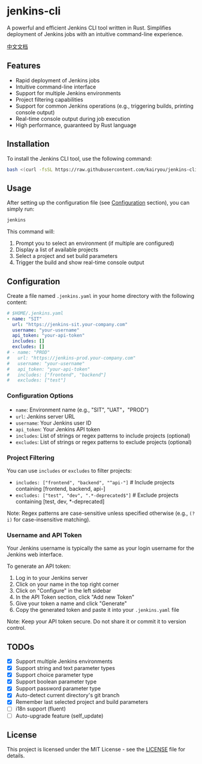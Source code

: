 # jenkins-cli

A powerful and efficient Jenkins CLI tool written in Rust. Simplifies deployment of Jenkins jobs with an intuitive command-line experience.

[中文文档](README_zh.md)

## Features

- Rapid deployment of Jenkins jobs
- Intuitive command-line interface
- Support for multiple Jenkins environments
- Project filtering capabilities
- Support for common Jenkins operations (e.g., triggering builds, printing console output)
- Real-time console output during job execution
- High performance, guaranteed by Rust language

## Installation

To install the Jenkins CLI tool, use the following command:

```bash
bash <(curl -fsSL https://raw.githubusercontent.com/kairyou/jenkins-cli/main/scripts/install.sh)
```

## Usage

After setting up the configuration file (see [Configuration](#configuration) section), you can simply run:

```bash
jenkins
```

This command will:

1. Prompt you to select an environment (if multiple are configured)
2. Display a list of available projects
3. Select a project and set build parameters
4. Trigger the build and show real-time console output

## Configuration

Create a file named `.jenkins.yaml` in your home directory with the following content:

```yaml
# $HOME/.jenkins.yaml
- name: "SIT"
  url: "https://jenkins-sit.your-company.com"
  username: "your-username"
  api_token: "your-api-token"
  includes: []
  excludes: []
# - name: "PROD"
#   url: "https://jenkins-prod.your-company.com"
#   username: "your-username"
#   api_token: "your-api-token"
#   includes: ["frontend", "backend"]
#   excludes: ["test"]
```

### Configuration Options

- `name`: Environment name (e.g., "SIT", "UAT"，"PROD")
- `url`: Jenkins server URL
- `username`: Your Jenkins user ID
- `api_token`: Your Jenkins API token
- `includes`: List of strings or regex patterns to include projects (optional)
- `excludes`: List of strings or regex patterns to exclude projects (optional)

### Project Filtering

You can use `includes` or `excludes` to filter projects:

- `includes: ["frontend", "backend", "^api-"]` # Include projects containing [frontend, backend, api-]
- `excludes: ["test", "dev", ".*-deprecated$"]` # Exclude projects containing [test, dev, *-deprecated]

Note: Regex patterns are case-sensitive unless specified otherwise (e.g., `(?i)` for case-insensitive matching).

### Username and API Token

Your Jenkins username is typically the same as your login username for the Jenkins web interface.

To generate an API token:

1. Log in to your Jenkins server
2. Click on your name in the top right corner
3. Click on "Configure" in the left sidebar
4. In the API Token section, click "Add new Token"
5. Give your token a name and click "Generate"
6. Copy the generated token and paste it into your `.jenkins.yaml` file

Note: Keep your API token secure. Do not share it or commit it to version control.

## TODOs

- [x] Support multiple Jenkins environments
- [x] Support string and text parameter types
- [x] Support choice parameter type
- [x] Support boolean parameter type
- [x] Support password parameter type
- [x] Auto-detect current directory's git branch
- [x] Remember last selected project and build parameters
- [ ] i18n support (fluent)
- [ ] Auto-upgrade feature (self_update)

## License

This project is licensed under the MIT License - see the [LICENSE](LICENSE) file for details.
